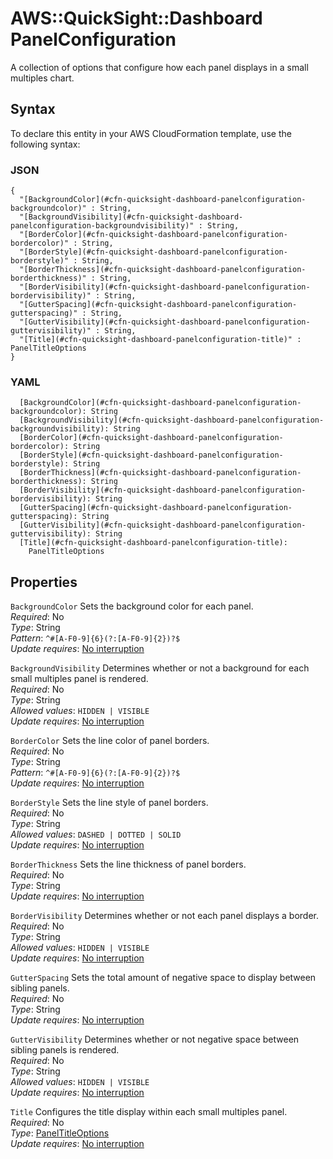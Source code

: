 # AWS::QuickSight::Dashboard PanelConfiguration<a name="aws-properties-quicksight-dashboard-panelconfiguration"></a>

A collection of options that configure how each panel displays in a small multiples chart\.

## Syntax<a name="aws-properties-quicksight-dashboard-panelconfiguration-syntax"></a>

To declare this entity in your AWS CloudFormation template, use the following syntax:

### JSON<a name="aws-properties-quicksight-dashboard-panelconfiguration-syntax.json"></a>

```
{
  "[BackgroundColor](#cfn-quicksight-dashboard-panelconfiguration-backgroundcolor)" : String,
  "[BackgroundVisibility](#cfn-quicksight-dashboard-panelconfiguration-backgroundvisibility)" : String,
  "[BorderColor](#cfn-quicksight-dashboard-panelconfiguration-bordercolor)" : String,
  "[BorderStyle](#cfn-quicksight-dashboard-panelconfiguration-borderstyle)" : String,
  "[BorderThickness](#cfn-quicksight-dashboard-panelconfiguration-borderthickness)" : String,
  "[BorderVisibility](#cfn-quicksight-dashboard-panelconfiguration-bordervisibility)" : String,
  "[GutterSpacing](#cfn-quicksight-dashboard-panelconfiguration-gutterspacing)" : String,
  "[GutterVisibility](#cfn-quicksight-dashboard-panelconfiguration-guttervisibility)" : String,
  "[Title](#cfn-quicksight-dashboard-panelconfiguration-title)" : PanelTitleOptions
}
```

### YAML<a name="aws-properties-quicksight-dashboard-panelconfiguration-syntax.yaml"></a>

```
  [BackgroundColor](#cfn-quicksight-dashboard-panelconfiguration-backgroundcolor): String
  [BackgroundVisibility](#cfn-quicksight-dashboard-panelconfiguration-backgroundvisibility): String
  [BorderColor](#cfn-quicksight-dashboard-panelconfiguration-bordercolor): String
  [BorderStyle](#cfn-quicksight-dashboard-panelconfiguration-borderstyle): String
  [BorderThickness](#cfn-quicksight-dashboard-panelconfiguration-borderthickness): String
  [BorderVisibility](#cfn-quicksight-dashboard-panelconfiguration-bordervisibility): String
  [GutterSpacing](#cfn-quicksight-dashboard-panelconfiguration-gutterspacing): String
  [GutterVisibility](#cfn-quicksight-dashboard-panelconfiguration-guttervisibility): String
  [Title](#cfn-quicksight-dashboard-panelconfiguration-title): 
    PanelTitleOptions
```

## Properties<a name="aws-properties-quicksight-dashboard-panelconfiguration-properties"></a>

`BackgroundColor`  <a name="cfn-quicksight-dashboard-panelconfiguration-backgroundcolor"></a>
Sets the background color for each panel\.  
*Required*: No  
*Type*: String  
*Pattern*: `^#[A-F0-9]{6}(?:[A-F0-9]{2})?$`  
*Update requires*: [No interruption](https://docs.aws.amazon.com/AWSCloudFormation/latest/UserGuide/using-cfn-updating-stacks-update-behaviors.html#update-no-interrupt)

`BackgroundVisibility`  <a name="cfn-quicksight-dashboard-panelconfiguration-backgroundvisibility"></a>
Determines whether or not a background for each small multiples panel is rendered\.  
*Required*: No  
*Type*: String  
*Allowed values*: `HIDDEN | VISIBLE`  
*Update requires*: [No interruption](https://docs.aws.amazon.com/AWSCloudFormation/latest/UserGuide/using-cfn-updating-stacks-update-behaviors.html#update-no-interrupt)

`BorderColor`  <a name="cfn-quicksight-dashboard-panelconfiguration-bordercolor"></a>
Sets the line color of panel borders\.  
*Required*: No  
*Type*: String  
*Pattern*: `^#[A-F0-9]{6}(?:[A-F0-9]{2})?$`  
*Update requires*: [No interruption](https://docs.aws.amazon.com/AWSCloudFormation/latest/UserGuide/using-cfn-updating-stacks-update-behaviors.html#update-no-interrupt)

`BorderStyle`  <a name="cfn-quicksight-dashboard-panelconfiguration-borderstyle"></a>
Sets the line style of panel borders\.  
*Required*: No  
*Type*: String  
*Allowed values*: `DASHED | DOTTED | SOLID`  
*Update requires*: [No interruption](https://docs.aws.amazon.com/AWSCloudFormation/latest/UserGuide/using-cfn-updating-stacks-update-behaviors.html#update-no-interrupt)

`BorderThickness`  <a name="cfn-quicksight-dashboard-panelconfiguration-borderthickness"></a>
Sets the line thickness of panel borders\.  
*Required*: No  
*Type*: String  
*Update requires*: [No interruption](https://docs.aws.amazon.com/AWSCloudFormation/latest/UserGuide/using-cfn-updating-stacks-update-behaviors.html#update-no-interrupt)

`BorderVisibility`  <a name="cfn-quicksight-dashboard-panelconfiguration-bordervisibility"></a>
Determines whether or not each panel displays a border\.  
*Required*: No  
*Type*: String  
*Allowed values*: `HIDDEN | VISIBLE`  
*Update requires*: [No interruption](https://docs.aws.amazon.com/AWSCloudFormation/latest/UserGuide/using-cfn-updating-stacks-update-behaviors.html#update-no-interrupt)

`GutterSpacing`  <a name="cfn-quicksight-dashboard-panelconfiguration-gutterspacing"></a>
Sets the total amount of negative space to display between sibling panels\.  
*Required*: No  
*Type*: String  
*Update requires*: [No interruption](https://docs.aws.amazon.com/AWSCloudFormation/latest/UserGuide/using-cfn-updating-stacks-update-behaviors.html#update-no-interrupt)

`GutterVisibility`  <a name="cfn-quicksight-dashboard-panelconfiguration-guttervisibility"></a>
Determines whether or not negative space between sibling panels is rendered\.  
*Required*: No  
*Type*: String  
*Allowed values*: `HIDDEN | VISIBLE`  
*Update requires*: [No interruption](https://docs.aws.amazon.com/AWSCloudFormation/latest/UserGuide/using-cfn-updating-stacks-update-behaviors.html#update-no-interrupt)

`Title`  <a name="cfn-quicksight-dashboard-panelconfiguration-title"></a>
Configures the title display within each small multiples panel\.  
*Required*: No  
*Type*: [PanelTitleOptions](aws-properties-quicksight-dashboard-paneltitleoptions.md)  
*Update requires*: [No interruption](https://docs.aws.amazon.com/AWSCloudFormation/latest/UserGuide/using-cfn-updating-stacks-update-behaviors.html#update-no-interrupt)
